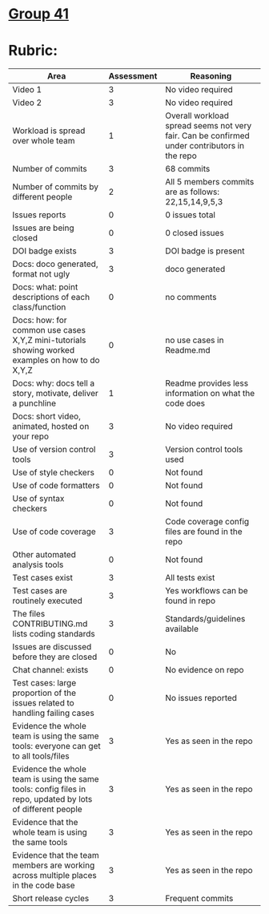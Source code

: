 # [Group 41](https://github.com/vishnuchalla/CSC-510-HW2-Fall22-G41)
# Rubric:

| Area                                                                                                             | Assessment | Reasoning                                                                                    |
|------------------------------------------------------------------------------------------------------------------|------------|----------------------------------------------------------------------------------------------|
| Video 1                                                                                                          | 3          | No video required                                                                            |
| Video 2                                                                                                          | 3          | No video required                                                                            |
| Workload is spread over whole team                                                                               | 1          | Overall workload spread seems not very fair. Can be confirmed under contributors in the repo |
| Number of commits                                                                                                | 3          | 68 commits                                                                                   |
| Number of commits by different people                                                                            | 2          | All 5 members commits are as follows: 22,15,14,9,5,3                                         |
| Issues reports                                                                                                   | 0          | 0 issues total                                                                               |
| Issues are being closed                                                                                          | 0          | 0 closed issues                                                                              |
| DOI badge exists                                                                                                 | 3          | DOI badge is present                                                                         |
| Docs: doco generated, format not ugly                                                                            | 3          | doco generated                                                                               |
| Docs: what: point descriptions of each class/function                                                            | 0          | no comments                                                                                  |
| Docs: how: for common use cases X,Y,Z mini-tutorials showing worked examples on how to do X,Y,Z                  | 0          | no use cases in Readme.md                                                                    |
| Docs: why: docs tell a story, motivate, deliver a punchline                                                      | 1          | Readme provides less information on what the code does                                       |
| Docs: short video, animated, hosted on your repo                                                                 | 3          | No video required                                                                            |
| Use of version control tools                                                                                     | 3          | Version control tools used                                                                   |
| Use of style checkers                                                                                            | 0          | Not found                                                                                    |
| Use of code formatters                                                                                           | 0          | Not found                                                                                    |
| Use of syntax checkers                                                                                           | 0          | Not found                                                                                    |
| Use of code coverage                                                                                             | 3          | Code coverage config files are found in the repo                                             |
| Other automated analysis tools                                                                                   | 0          | Not found                                                                                    |
| Test cases exist                                                                                                 | 3          | All tests exist                                                                              |
| Test cases are routinely executed                                                                                | 3          | Yes workflows can be found in repo                                                           |
| The files CONTRIBUTING.md lists coding standards                                                                 | 3          | Standards/guidelines available                                                               |
| Issues are discussed before they are closed                                                                      | 0          | No                                                                                           |
| Chat channel: exists                                                                                             | 0          | No evidence on repo                                                                          |
| Test cases: large proportion of the issues related to handling failing cases                                     | 0          | No issues reported                                                                           |
| Evidence the whole team is using the same tools: everyone can get to all tools/files                             | 3          | Yes as seen in the repo                                                                      |
| Evidence the whole team is using the same tools: config files in repo, updated by lots of different people       | 3          | Yes as seen in the repo                                                                      |
| Evidence that the whole team is using the same tools                                                             | 3          | Yes as seen in the repo                                                                      |
| Evidence that the team members are working across multiple places in the code base                               | 3          | Yes as seen in the repo                                                                      |
| Short release cycles                                                                                             | 3          | Frequent commits                                                                             |
